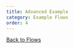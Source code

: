 ```yaml
---
title: Advanced Example
category: Example Flows
order: 4
---
```


[<i class="fa fa-arrow-up" aria-hidden="true"></i> Back to Flows](/cloud/flows)
